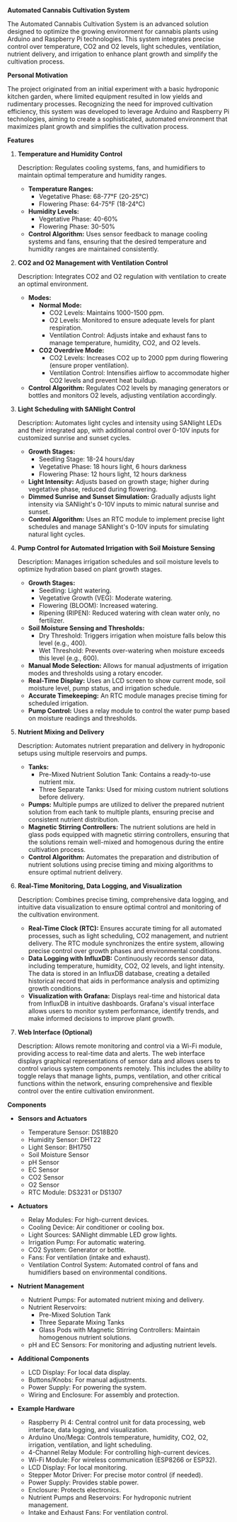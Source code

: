 **Automated Cannabis Cultivation System**

The Automated Cannabis Cultivation System is an advanced solution designed to optimize the growing environment for cannabis plants using Arduino and Raspberry Pi technologies. This system integrates precise control over temperature, CO2 and O2 levels, light schedules, ventilation, nutrient delivery, and irrigation to enhance plant growth and simplify the cultivation process.

**Personal Motivation**

The project originated from an initial experiment with a basic hydroponic kitchen garden, where limited equipment resulted in low yields and rudimentary processes. Recognizing the need for improved cultivation efficiency, this system was developed to leverage Arduino and Raspberry Pi technologies, aiming to create a sophisticated, automated environment that maximizes plant growth and simplifies the cultivation process.

**Features**

1. **Temperature and Humidity Control**

    Description: Regulates cooling systems, fans, and humidifiers to maintain optimal temperature and humidity ranges.
    - **Temperature Ranges:**
        - Vegetative Phase: 68-77°F (20-25°C)
        - Flowering Phase: 64-75°F (18-24°C)
    - **Humidity Levels:**
        - Vegetative Phase: 40-60%
        - Flowering Phase: 30-50%
    - **Control Algorithm:** Uses sensor feedback to manage cooling systems and fans, ensuring that the desired temperature and humidity ranges are maintained consistently.

2. **CO2 and O2 Management with Ventilation Control**

    Description: Integrates CO2 and O2 regulation with ventilation to create an optimal environment.
    - **Modes:**
        - **Normal Mode:**
            - CO2 Levels: Maintains 1000-1500 ppm.
            - O2 Levels: Monitored to ensure adequate levels for plant respiration.
            - Ventilation Control: Adjusts intake and exhaust fans to manage temperature, humidity, CO2, and O2 levels.
        - **CO2 Overdrive Mode:**
            - CO2 Levels: Increases CO2 up to 2000 ppm during flowering (ensure proper ventilation).
            - Ventilation Control: Intensifies airflow to accommodate higher CO2 levels and prevent heat buildup.
    - **Control Algorithm:** Regulates CO2 levels by managing generators or bottles and monitors O2 levels, adjusting ventilation accordingly.

3. **Light Scheduling with SANlight Control**

    Description: Automates light cycles and intensity using SANlight LEDs and their integrated app, with additional control over 0-10V inputs for customized sunrise and sunset cycles.
    - **Growth Stages:**
        - Seedling Stage: 18-24 hours/day
        - Vegetative Phase: 18 hours light, 6 hours darkness
        - Flowering Phase: 12 hours light, 12 hours darkness
    - **Light Intensity:** Adjusts based on growth stage; higher during vegetative phase, reduced during flowering.
    - **Dimmed Sunrise and Sunset Simulation:** Gradually adjusts light intensity via SANlight's 0-10V inputs to mimic natural sunrise and sunset.
    - **Control Algorithm:** Uses an RTC module to implement precise light schedules and manage SANlight's 0-10V inputs for simulating natural light cycles.

4. **Pump Control for Automated Irrigation with Soil Moisture Sensing**

    Description: Manages irrigation schedules and soil moisture levels to optimize hydration based on plant growth stages.
    - **Growth Stages:**
        - Seedling: Light watering.
        - Vegetative Growth (VEG): Moderate watering.
        - Flowering (BLOOM): Increased watering.
        - Ripening (RIPEN): Reduced watering with clean water only, no fertilizer.
    - **Soil Moisture Sensing and Thresholds:**
        - Dry Threshold: Triggers irrigation when moisture falls below this level (e.g., 400).
        - Wet Threshold: Prevents over-watering when moisture exceeds this level (e.g., 600).
    - **Manual Mode Selection:** Allows for manual adjustments of irrigation modes and thresholds using a rotary encoder.
    - **Real-Time Display:** Uses an LCD screen to show current mode, soil moisture level, pump status, and irrigation schedule.
    - **Accurate Timekeeping:** An RTC module manages precise timing for scheduled irrigation.
    - **Pump Control:** Uses a relay module to control the water pump based on moisture readings and thresholds.

5. **Nutrient Mixing and Delivery**

    Description: Automates nutrient preparation and delivery in hydroponic setups using multiple reservoirs and pumps.
    - **Tanks:**
        - Pre-Mixed Nutrient Solution Tank: Contains a ready-to-use nutrient mix.
        - Three Separate Tanks: Used for mixing custom nutrient solutions before delivery.
    - **Pumps:** Multiple pumps are utilized to deliver the prepared nutrient solution from each tank to multiple plants, ensuring precise and consistent nutrient distribution.
    - **Magnetic Stirring Controllers:** The nutrient solutions are held in glass pods equipped with magnetic stirring controllers, ensuring that the solutions remain well-mixed and homogenous during the entire cultivation process.
    - **Control Algorithm:** Automates the preparation and distribution of nutrient solutions using precise timing and mixing algorithms to ensure optimal nutrient delivery.

6. **Real-Time Monitoring, Data Logging, and Visualization**

    Description: Combines precise timing, comprehensive data logging, and intuitive data visualization to ensure optimal control and monitoring of the cultivation environment.
    - **Real-Time Clock (RTC):** Ensures accurate timing for all automated processes, such as light scheduling, CO2 management, and nutrient delivery. The RTC module synchronizes the entire system, allowing precise control over growth phases and environmental conditions.
    - **Data Logging with InfluxDB:** Continuously records sensor data, including temperature, humidity, CO2, O2 levels, and light intensity. The data is stored in an InfluxDB database, creating a detailed historical record that aids in performance analysis and optimizing growth conditions.
    - **Visualization with Grafana:** Displays real-time and historical data from InfluxDB in intuitive dashboards. Grafana's visual interface allows users to monitor system performance, identify trends, and make informed decisions to improve plant growth.

7. **Web Interface (Optional)**

    Description: Allows remote monitoring and control via a Wi-Fi module, providing access to real-time data and alerts. The web interface displays graphical representations of sensor data and allows users to control various system components remotely. This includes the ability to toggle relays that manage lights, pumps, ventilation, and other critical functions within the network, ensuring comprehensive and flexible control over the entire cultivation environment.

**Components**

- **Sensors and Actuators**
    - Temperature Sensor: DS18B20
    - Humidity Sensor: DHT22
    - Light Sensor: BH1750
    - Soil Moisture Sensor
    - pH Sensor
    - EC Sensor
    - CO2 Sensor
    - O2 Sensor
    - RTC Module: DS3231 or DS1307

- **Actuators**
    - Relay Modules: For high-current devices.
    - Cooling Device: Air conditioner or cooling box.
    - Light Sources: SANlight dimmable LED grow lights.
    - Irrigation Pump: For automatic watering.
    - CO2 System: Generator or bottle.
    - Fans: For ventilation (intake and exhaust).
    - Ventilation Control System: Automated control of fans and humidifiers based on environmental conditions.

- **Nutrient Management**
    - Nutrient Pumps: For automated nutrient mixing and delivery.
    - Nutrient Reservoirs:
        - Pre-Mixed Solution Tank
        - Three Separate Mixing Tanks
        - Glass Pods with Magnetic Stirring Controllers: Maintain homogenous nutrient solutions.
    - pH and EC Sensors: For monitoring and adjusting nutrient levels.

- **Additional Components**
    - LCD Display: For local data display.
    - Buttons/Knobs: For manual adjustments.
    - Power Supply: For powering the system.
    - Wiring and Enclosure: For assembly and protection.

- **Example Hardware**
    - Raspberry Pi 4: Central control unit for data processing, web interface, data logging, and visualization.
    - Arduino Uno/Mega: Controls temperature, humidity, CO2, O2, irrigation, ventilation, and light scheduling.
    - 4-Channel Relay Module: For controlling high-current devices.
    - Wi-Fi Module: For wireless communication (ESP8266 or ESP32).
    - LCD Display: For local monitoring.
    - Stepper Motor Driver: For precise motor control (if needed).
    - Power Supply: Provides stable power.
    - Enclosure: Protects electronics.
    - Nutrient Pumps and Reservoirs: For hydroponic nutrient management.
    - Intake and Exhaust Fans: For ventilation control.
